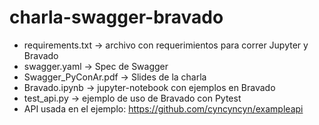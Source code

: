 # charla-swagger-bravado

* requirements.txt -> archivo con requerimientos para correr Jupyter y Bravado
* swagger.yaml -> Spec de Swagger
* Swagger_PyConAr.pdf -> Slides de la charla
* Bravado.ipynb -> jupyter-notebook con ejemplos en Bravado
* test_api.py -> ejemplo de uso de Bravado con Pytest
* API usada en el ejemplo: https://github.com/cyncyncyn/exampleapi
